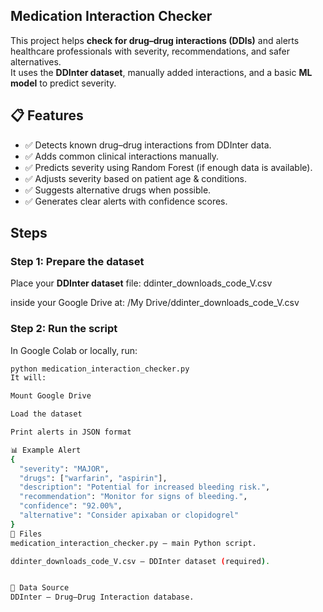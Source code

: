 ## Medication Interaction Checker

This project helps **check for drug–drug interactions (DDIs)** and alerts healthcare professionals with severity, recommendations, and safer alternatives.  
It uses the **DDInter dataset**, manually added interactions, and a basic **ML model** to predict severity.


## 📋 Features

- ✅ Detects known drug–drug interactions from DDInter data.
- ✅ Adds common clinical interactions manually.
- ✅ Predicts severity using Random Forest (if enough data is available).
- ✅ Adjusts severity based on patient age & conditions.
- ✅ Suggests alternative drugs when possible.
- ✅ Generates clear alerts with confidence scores.


## Steps
### Step 1: Prepare the dataset

Place your **DDInter dataset** file:
ddinter_downloads_code_V.csv


inside your Google Drive at:
/My Drive/ddinter_downloads_code_V.csv


### Step 2: Run the script

In Google Colab or locally, run:
```bash
python medication_interaction_checker.py
It will:

Mount Google Drive

Load the dataset

Print alerts in JSON format

📊 Example Alert
{
  "severity": "MAJOR",
  "drugs": ["warfarin", "aspirin"],
  "description": "Potential for increased bleeding risk.",
  "recommendation": "Monitor for signs of bleeding.",
  "confidence": "92.00%",
  "alternative": "Consider apixaban or clopidogrel"
}
📁 Files
medication_interaction_checker.py — main Python script.

ddinter_downloads_code_V.csv — DDInter dataset (required).


📖 Data Source
DDInter — Drug–Drug Interaction database.

